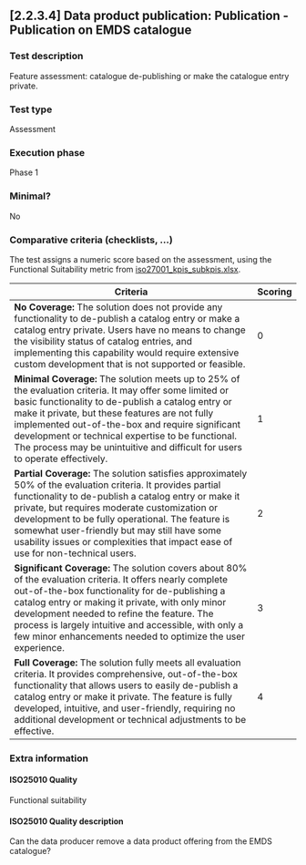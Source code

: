 
## [2.2.3.4] Data product publication: Publication - Publication on EMDS catalogue
 
### Test description
Feature assessment: catalogue de-publishing or make the catalogue entry private.
 
### Test type
Assessment
 
### Execution phase
Phase 1
 
### Minimal?
No

### Comparative criteria (checklists, ...)
The test assigns a numeric score based on the assessment, using the Functional Suitability metric from [iso27001_kpis_subkpis.xlsx](../../../../../design_decisions/background_info/iso27001_kpis_subkpis.xlsx).

| **Criteria**                                                                                                                                                                                                                                                                                                                                                                                    | **Scoring** |
| ---------------------------------------------------------------------------------------------------------------------------------------------------------------------------------------------------------------------------------------------------------------------------------------------------------------------------------------------------------------------------------------------- | ----------- |
| **No Coverage:** The solution does not provide any functionality to de-publish a catalog entry or make a catalog entry private. Users have no means to change the visibility status of catalog entries, and implementing this capability would require extensive custom development that is not supported or feasible.                                                                                        | 0           |
| **Minimal Coverage:** The solution meets up to 25% of the evaluation criteria. It may offer some limited or basic functionality to de-publish a catalog entry or make it private, but these features are not fully implemented out-of-the-box and require significant development or technical expertise to be functional. The process may be unintuitive and difficult for users to operate effectively. | 1           |
| **Partial Coverage:** The solution satisfies approximately 50% of the evaluation criteria. It provides partial functionality to de-publish a catalog entry or make it private, but requires moderate customization or development to be fully operational. The feature is somewhat user-friendly but may still have some usability issues or complexities that impact ease of use for non-technical users.   | 2           |
| **Significant Coverage:** The solution covers about 80% of the evaluation criteria. It offers nearly complete out-of-the-box functionality for de-publishing a catalog entry or making it private, with only minor development needed to refine the feature. The process is largely intuitive and accessible, with only a few minor enhancements needed to optimize the user experience.                | 3           |
| **Full Coverage:** The solution fully meets all evaluation criteria. It provides comprehensive, out-of-the-box functionality that allows users to easily de-publish a catalog entry or make it private. The feature is fully developed, intuitive, and user-friendly, requiring no additional development or technical adjustments to be effective.                                                                 | 4           |

### Extra information
#### ISO25010 Quality
Functional suitability
#### ISO25010 Quality description
Can the data producer remove a data product offering from the EMDS catalogue?
    